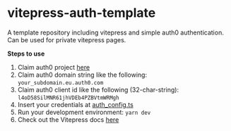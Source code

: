 # vitepress-auth-template
A template repository including vitepress and simple auth0 authentication. Can be used for private vitepress pages.

**Steps to use**

1. Claim auth0 project [here](https://auth0.com/de) 
2. Claim auth0 domain string like the following: `your_subdomain.eu.auth0.com`
3. Claim auth0 client id like the following (32-char-string): `l4oD58SilMNR61jhVDEb4PZBVtmWRMgh`
4. Insert your credentials at [auth_config.ts](./docs/.vitepress/auth/auth_config.ts)
5. Run your development environment: `yarn dev`
6. Check out the Vitepress docs [here](https://vitepress.vuejs.org) 
